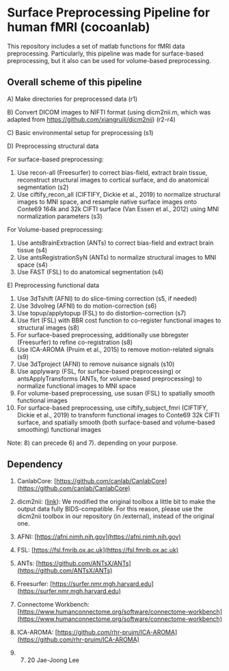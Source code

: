 # Surface Preprocessing Pipeline for human fMRI (cocoanlab)

This repository includes a set of matlab functions for fMRI data preprocessing. Particularly, this pipeline was made for surface-based preprocessing, but it also can be used for volume-based preprocessing.

## Overall scheme of this pipeline

A) Make directories for preprocessed data (r1)

B) Convert DICOM images to NIFTI format (using dicm2nii.m, which was adapted from https://github.com/xiangruili/dicm2nii) (r2-r4)

C) Basic environmental setup for preprocessing (s1)

D) Preprocessing structural data

  For surface-based preprocessing:
  
  1) Use recon-all (Freesurfer) to correct bias-field, extract brain tissue, reconstruct structural images to cortical surface, and do anatomical segmentation (s2)
  2) Use ciftify_recon_all (CIFTIFY, Dickie et al., 2019) to normalize structural images to MNI space, and resample native surface images onto Conte69 164k and 32k CIFTI surface (Van Essen et al., 2012) using MNI normalization parameters (s3)
    
  For Volume-based preprocessing:
    
  1) Use antsBrainExtraction (ANTs) to correct bias-field and extract brain tissue (s4)
  2) Use antsRegistrationSyN (ANTs) to normalize structural images to MNI space (s4)
  3) Use FAST (FSL) to do anatomical segmentation (s4)
  
E) Preprocessing functional data

  1) Use 3dTshift (AFNI) to do slice-timing correction (s5, if needed)
  2) Use 3dvolreg (AFNI) to do motion-correction (s6)
  3) Use topup/applytopup (FSL) to do distortion-correction (s7)
  4) Use flirt (FSL) with BBR cost function to co-register functional images to structural images (s8)
  5) For surface-based preprocessing, additionally use bbregster (Freesurfer) to refine co-registration (s8)
  6) Use ICA-AROMA (Pruim et al., 2015) to remove motion-related signals (s9)
  7) Use 3dTproject (AFNI) to remove nuisance signals (s10)
  8) Use applywarp (FSL, for surface-based preprocessing) or antsApplyTransforms (ANTs, for volume-based preprocessing) to normalize functional images to MNI space
  9) For volume-based preprocessing, use susan (FSL) to spatially smooth functional images
  10) For surface-based preprocessing, use ciftify_subject_fmri (CIFTIFY, Dickie et al., 2019) to transform functional images to Conte69 32k CIFTI surface, and spatially smooth (both surface-based and volume-based smoothing) functional images
  
  Note: 8) can precede 6) and 7). depending on your purpose.


## Dependency

1. CanlabCore: [https://github.com/canlab/CanlabCore](https://github.com/canlab/CanlabCore)
2. dicm2nii: ([link](https://www.mathworks.com/matlabcentral/fileexchange/42997-dicom-to-nifti-converter--nifti-tool-and-viewer)): We modified the original toolbox a little bit to make the output data fully BIDS-compatible. For this reason, please use the dicm2nii toolbox in our repository (in /external), instead of the original one. 
3. AFNI: [https://afni.nimh.nih.gov](https://afni.nimh.nih.gov)
4. FSL: [https://fsl.fmrib.ox.ac.uk](https://fsl.fmrib.ox.ac.uk)
5. ANTs: [https://github.com/ANTsX/ANTs](https://github.com/ANTsX/ANTs)
6. Freesurfer: [https://surfer.nmr.mgh.harvard.edu](https://surfer.nmr.mgh.harvard.edu)
7. Connectome Workbench: [https://www.humanconnectome.org/software/connectome-workbench](https://www.humanconnectome.org/software/connectome-workbench)
8. ICA-AROMA: [https://github.com/rhr-pruim/ICA-AROMA](https://github.com/rhr-pruim/ICA-AROMA)
  
  
2019. 07. 20
Jae-Joong Lee
